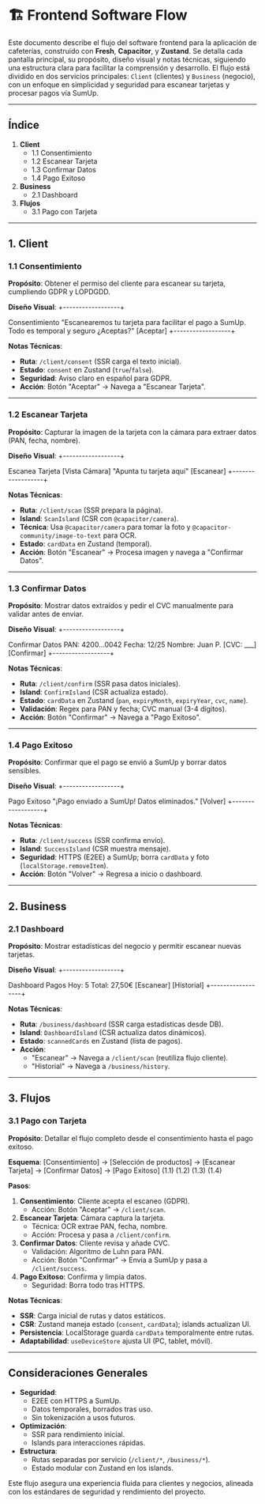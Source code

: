 # 🏗️ Frontend Software Flow

Este documento describe el flujo del software frontend para la aplicación de cafeterías, construido con **Fresh**, **Capacitor**, y **Zustand**. Se detalla cada pantalla principal, su propósito, diseño visual y notas técnicas, siguiendo una estructura clara para facilitar la comprensión y desarrollo. El flujo está dividido en dos servicios principales: `Client` (clientes) y `Business` (negocio), con un enfoque en simplicidad y seguridad para escanear tarjetas y procesar pagos vía SumUp.

---

## Índice
1. **Client**
   - 1.1 Consentimiento
   - 1.2 Escanear Tarjeta
   - 1.3 Confirmar Datos
   - 1.4 Pago Exitoso
2. **Business**
   - 2.1 Dashboard
3. **Flujos**
   - 3.1 Pago con Tarjeta

---

## 1. Client

### 1.1 Consentimiento
**Propósito**: Obtener el permiso del cliente para escanear su tarjeta, cumpliendo GDPR y LOPDGDD.

**Diseño Visual**:
+------------------+

Consentimiento
"Escanearemos tu
tarjeta para
facilitar el pago
a SumUp. Todo es
temporal y seguro
¿Aceptas?"
[Aceptar]
+------------------+

**Notas Técnicas**:
- **Ruta**: `/client/consent` (SSR carga el texto inicial).
- **Estado**: `consent` en Zustand (`true`/`false`).
- **Seguridad**: Aviso claro en español para GDPR.
- **Acción**: Botón "Aceptar" → Navega a "Escanear Tarjeta".

---

### 1.2 Escanear Tarjeta
**Propósito**: Capturar la imagen de la tarjeta con la cámara para extraer datos (PAN, fecha, nombre).

**Diseño Visual**:
+------------------+

Escanea Tarjeta
[Vista Cámara]
"Apunta tu
tarjeta aquí"
[Escanear]
+------------------+

**Notas Técnicas**:
- **Ruta**: `/client/scan` (SSR prepara la página).
- **Island**: `ScanIsland` (CSR con `@capacitor/camera`).
- **Técnica**: Usa `@capacitor/camera` para tomar la foto y `@capacitor-community/image-to-text` para OCR.
- **Estado**: `cardData` en Zustand (temporal).
- **Acción**: Botón "Escanear" → Procesa imagen y navega a "Confirmar Datos".

---

### 1.3 Confirmar Datos
**Propósito**: Mostrar datos extraídos y pedir el CVC manualmente para validar antes de enviar.

**Diseño Visual**:
+------------------+

Confirmar Datos
PAN: 4200...0042
Fecha: 12/25
Nombre: Juan P.
[CVC: ___]
[Confirmar]
+------------------+

**Notas Técnicas**:
- **Ruta**: `/client/confirm` (SSR pasa datos iniciales).
- **Island**: `ConfirmIsland` (CSR actualiza estado).
- **Estado**: `cardData` en Zustand (`pan`, `expiryMonth`, `expiryYear`, `cvc`, `name`).
- **Validación**: Regex para PAN y fecha; CVC manual (3-4 dígitos).
- **Acción**: Botón "Confirmar" → Navega a "Pago Exitoso".

---

### 1.4 Pago Exitoso
**Propósito**: Confirmar que el pago se envió a SumUp y borrar datos sensibles.

**Diseño Visual**:
+------------------+

Pago Exitoso
"¡Pago enviado a
SumUp! Datos
eliminados."
[Volver]
+------------------+

**Notas Técnicas**:
- **Ruta**: `/client/success` (SSR confirma envío).
- **Island**: `SuccessIsland` (CSR muestra mensaje).
- **Seguridad**: HTTPS (E2EE) a SumUp; borra `cardData` y foto (`localStorage.removeItem`).
- **Acción**: Botón "Volver" → Regresa a inicio o dashboard.

---

## 2. Business

### 2.1 Dashboard
**Propósito**: Mostrar estadísticas del negocio y permitir escanear nuevas tarjetas.

**Diseño Visual**:
+------------------+

Dashboard
Pagos Hoy: 5
Total: 27,50€
[Escanear]
[Historial]
+------------------+

**Notas Técnicas**:
- **Ruta**: `/business/dashboard` (SSR carga estadísticas desde DB).
- **Island**: `DashboardIsland` (CSR actualiza datos dinámicos).
- **Estado**: `scannedCards` en Zustand (lista de pagos).
- **Acción**:
  - "Escanear" → Navega a `/client/scan` (reutiliza flujo cliente).
  - "Historial" → Navega a `/business/history`.

---

## 3. Flujos

### 3.1 Pago con Tarjeta
**Propósito**: Detallar el flujo completo desde el consentimiento hasta el pago exitoso.

**Esquema**:
[Consentimiento] → [Selección de productos] → [Escanear Tarjeta] → [Confirmar Datos] → [Pago Exitoso]
(1.1)              (1.2)                      (1.3)                (1.4)


**Pasos**:
1. **Consentimiento**: Cliente acepta el escaneo (GDPR).
   - Acción: Botón "Aceptar" → `/client/scan`.
2. **Escanear Tarjeta**: Cámara captura la tarjeta.
   - Técnica: OCR extrae PAN, fecha, nombre.
   - Acción: Procesa y pasa a `/client/confirm`.
3. **Confirmar Datos**: Cliente revisa y añade CVC.
   - Validación: Algoritmo de Luhn para PAN.
   - Acción: Botón "Confirmar" → Envia a SumUp y pasa a `/client/success`.
4. **Pago Exitoso**: Confirma y limpia datos.
   - Seguridad: Borra todo tras HTTPS.

**Notas Técnicas**:
- **SSR**: Carga inicial de rutas y datos estáticos.
- **CSR**: Zustand maneja estado (`consent`, `cardData`); islands actualizan UI.
- **Persistencia**: LocalStorage guarda `cardData` temporalmente entre rutas.
- **Adaptabilidad**: `useDeviceStore` ajusta UI (PC, tablet, móvil).

---

## Consideraciones Generales
- **Seguridad**: 
  - E2EE con HTTPS a SumUp.
  - Datos temporales, borrados tras uso.
  - Sin tokenización a usos futuros.
- **Optimización**: 
  - SSR para rendimiento inicial.
  - Islands para interacciones rápidas.
- **Estructura**: 
  - Rutas separadas por servicio (`/client/*`, `/business/*`).
  - Estado modular con Zustand en los islands.

Este flujo asegura una experiencia fluida para clientes y negocios, alineada con los estándares de seguridad y rendimiento del proyecto.